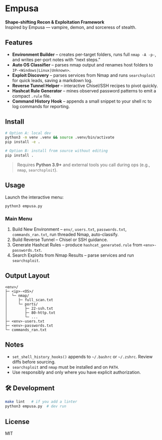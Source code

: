 # Empusa

**Shape-shifting Recon & Exploitation Framework**  
Inspired by Empusa — vampire, demon, and sorceress of stealth.

## Features

- **Environment Builder** – creates per-target folders, runs full `nmap -A -p-`, and writes per-port notes with “next steps.”
- **Auto OS Classifier** – parses nmap output and renames host folders to `IP-<Windows|Linux|Unknown>`.
- **Exploit Discovery** – parses services from Nmap and runs `searchsploit` for quick leads, saving a markdown log.
- **Reverse Tunnel Helper** – interactive Chisel/SSH recipes to pivot quickly.
- **Hashcat Rule Generator** – mines observed password patterns to emit a compact `.rule` file.
- **Command History Hook** – appends a small snippet to your shell rc to log commands for reporting.

## Install

```bash
# Option A: local dev
python3 -m venv .venv && source .venv/bin/activate
pip install -e .

# Option B: install from source without editing
pip install .
```

> Requires **Python 3.9+** and external tools you call during ops (e.g., `nmap`, `searchsploit`).

## Usage

Launch the interactive menu:

```bash
python3 empusa.py
```

### Main Menu

1. Build New Environment – `env/`, `users.txt`, `passwords.txt`, `commands_ran.txt`, run threaded Nmap, auto-classify.
2. Build Reverse Tunnel – Chisel or SSH guidance.
3. Generate Hashcat Rules – produce `hashcat_generated.rule` from `<env>-passwords.txt`.
4. Search Exploits from Nmap Results – parse services and run `searchsploit`.

## Output Layout

```text
<env>/
├─ <ip>-<OS>/
│  └─ nmap/
│     ├─ full_scan.txt
│     └─ ports/
│        ├─ 22-ssh.txt
│        ├─ 80-http.txt
│        └─ ...
├─ <env>-users.txt
├─ <env>-passwords.txt
└─ commands_ran.txt
```

## Notes

- `set_shell_history_hooks()` appends to `~/.bashrc` or `~/.zshrc`. Review diffs before sourcing.
- `searchsploit` and `nmap` must be installed and on `PATH`.
- Use responsibly and only where you have explicit authorization.

## 🛠 Development

```bash
make lint   # if you add a linter
python3 empusa.py  # dev run
```

## License

MIT
